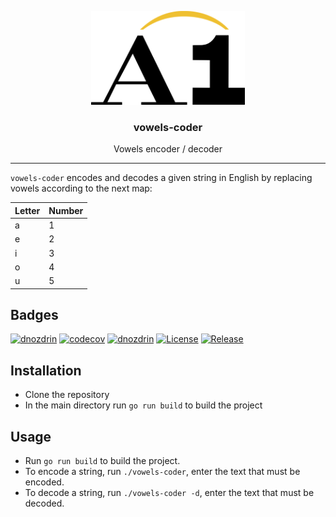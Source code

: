 <p align="center">
  <img alt="vowels-coder logo" src="assets/logo.svg" height="150"/>
  <h3 align="center">vowels-coder</h3>
  <p align="center">Vowels encoder / decoder</p>
</p>

---

`vowels-coder` encodes and decodes a given string in English by replacing vowels according to the next map:

| Letter | Number |
| --- | --- |
| a | 1 |
| e | 2 |
| i | 3 |
| o | 4 |
| u | 5 |

## Badges
[![dnozdrin](https://circleci.com/gh/dnozdrin/vowels-coder.svg?style=shield)](https://circleci.com/gh/dnozdrin/vowels-coder)
[![codecov](https://codecov.io/gh/dnozdrin/vowels-coder/branch/master/graph/badge.svg)](https://codecov.io/gh/dnozdrin/vowels-coder)
[![dnozdrin](https://goreportcard.com/badge/github.com/dnozdrin/vowels-coder)](https://goreportcard.com/report/github.com/dnozdrin/vowels-coder)
[![License](https://img.shields.io/github/license/dnozdrin/vowels-coder)](/LICENSE)
[![Release](https://img.shields.io/github/release/dnozdrin/vowels-coder.svg)](https://github.com/dnozdrin/vowels-coder/releases/latest)

## Installation
- Clone the repository
- In the main directory run `go run build` to build the project

## Usage
- Run `go run build` to build the project.
- To encode a string, run `./vowels-coder`, enter the text that must be encoded.
- To decode a string, run `./vowels-coder -d`, enter the text that must be decoded.
